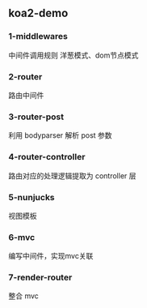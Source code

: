 ## koa2-demo  

### 1-middlewares 
中间件调用规则 洋葱模式、dom节点模式 


### 2-router 
路由中间件 


### 3-router-post 
利用 bodyparser 解析 post 参数 


### 4-router-controller 
路由对应的处理逻辑提取为 controller 层 


### 5-nunjucks 
视图模板 


### 6-mvc 
编写中间件，实现mvc关联 


### 7-render-router 
整合 mvc